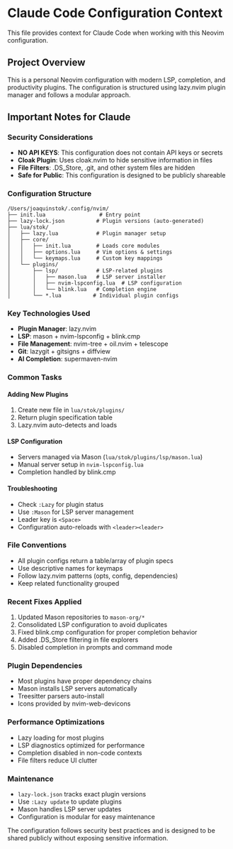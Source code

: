 # Claude Code Configuration Context

This file provides context for Claude Code when working with this Neovim configuration.

## Project Overview

This is a personal Neovim configuration with modern LSP, completion, and productivity plugins. The configuration is structured using lazy.nvim plugin manager and follows a modular approach.

## Important Notes for Claude

### Security Considerations
- **NO API KEYS**: This configuration does not contain API keys or secrets
- **Cloak Plugin**: Uses cloak.nvim to hide sensitive information in files
- **File Filters**: .DS_Store, .git, and other system files are hidden
- **Safe for Public**: This configuration is designed to be publicly shareable

### Configuration Structure
```
/Users/joaquinstok/.config/nvim/
├── init.lua                 # Entry point
├── lazy-lock.json          # Plugin versions (auto-generated)
├── lua/stok/
│   ├── lazy.lua            # Plugin manager setup
│   ├── core/
│   │   ├── init.lua        # Loads core modules
│   │   ├── options.lua     # Vim options & settings
│   │   └── keymaps.lua     # Custom key mappings
│   └── plugins/
│       ├── lsp/            # LSP-related plugins
│       │   ├── mason.lua   # LSP server installer
│       │   ├── nvim-lspconfig.lua  # LSP configuration
│       │   └── blink.lua   # Completion engine
│       └── *.lua          # Individual plugin configs
```

### Key Technologies Used
- **Plugin Manager**: lazy.nvim
- **LSP**: mason + nvim-lspconfig + blink.cmp
- **File Management**: nvim-tree + oil.nvim + telescope
- **Git**: lazygit + gitsigns + diffview
- **AI Completion**: supermaven-nvim

### Common Tasks

#### Adding New Plugins
1. Create new file in `lua/stok/plugins/`
2. Return plugin specification table
3. Lazy.nvim auto-detects and loads

#### LSP Configuration
- Servers managed via Mason (`lua/stok/plugins/lsp/mason.lua`)
- Manual server setup in `nvim-lspconfig.lua`
- Completion handled by blink.cmp

#### Troubleshooting
- Check `:Lazy` for plugin status
- Use `:Mason` for LSP server management
- Leader key is `<Space>`
- Configuration auto-reloads with `<leader><leader>`

### File Conventions
- All plugin configs return a table/array of plugin specs
- Use descriptive names for keymaps
- Follow lazy.nvim patterns (opts, config, dependencies)
- Keep related functionality grouped

### Recent Fixes Applied
1. Updated Mason repositories to `mason-org/*`
2. Consolidated LSP configuration to avoid duplicates  
3. Fixed blink.cmp configuration for proper completion behavior
4. Added .DS_Store filtering in file explorers
5. Disabled completion in prompts and command mode

### Plugin Dependencies
- Most plugins have proper dependency chains
- Mason installs LSP servers automatically
- Treesitter parsers auto-install
- Icons provided by nvim-web-devicons

### Performance Optimizations
- Lazy loading for most plugins
- LSP diagnostics optimized for performance
- Completion disabled in non-code contexts
- File filters reduce UI clutter

### Maintenance
- `lazy-lock.json` tracks exact plugin versions
- Use `:Lazy update` to update plugins
- Mason handles LSP server updates
- Configuration is modular for easy maintenance


The configuration follows security best practices and is designed to be shared publicly without exposing sensitive information.
